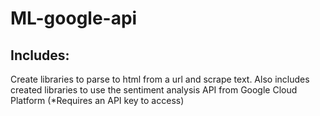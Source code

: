 # ML-google-api

Includes:
-----------
Create libraries to parse to html from a url and scrape text. 
Also includes created libraries to use the sentiment analysis API from Google Cloud Platform (*Requires an API key to access) 

